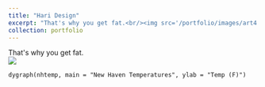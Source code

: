 ```yaml
---
title: "Hari Design"
excerpt: "That's why you get fat.<br/><img src='/portfolio/images/art4.jpg'>"
collection: portfolio
---
```


That's why you get fat.
<br/><img src='/portfolio/images/art4.jpg'>


```{r, fig.width=6, fig.height=2.5}
dygraph(nhtemp, main = "New Haven Temperatures", ylab = "Temp (F)") 
```